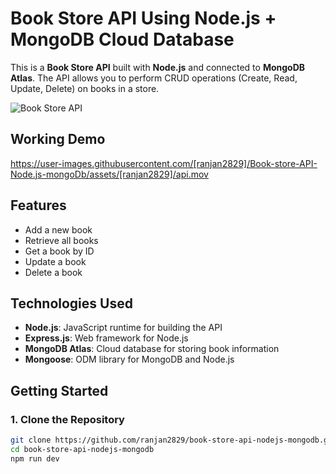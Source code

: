 # Book Store API Using Node.js + MongoDB Cloud Database

This is a **Book Store API** built with **Node.js** and connected to **MongoDB Atlas**. The API allows you to perform CRUD operations (Create, Read, Update, Delete) on books in a store.

![Book Store API](https://github.com/user-attachments/assets/b24476fc-85d2-405a-8480-cf1bc4fb97fc)

## Working Demo
https://user-images.githubusercontent.com/[ranjan2829]/Book-store-API-Node.js-mongoDb/assets/[ranjan2829]/api.mov

## Features

- Add a new book
- Retrieve all books
- Get a book by ID
- Update a book
- Delete a book

## Technologies Used

- **Node.js**: JavaScript runtime for building the API
- **Express.js**: Web framework for Node.js
- **MongoDB Atlas**: Cloud database for storing book information
- **Mongoose**: ODM library for MongoDB and Node.js

## Getting Started

### 1. Clone the Repository

```bash
git clone https://github.com/ranjan2829/book-store-api-nodejs-mongodb.git
cd book-store-api-nodejs-mongodb
npm run dev
